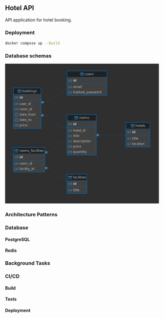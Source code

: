 ## Hotel API

API application for hotel booking.


### Deployment

```bash
docker compose up --build
```

### Database schemas

![](https://github.com/KonstantinKonov/HotelAPI/blob/main/readme-img/db_schema.png)


### Architecture Patterns

### Database

#### PostgreSQL
#### Redis

### Background Tasks

### CI/CD

#### Build

#### Tests

#### Deployment
